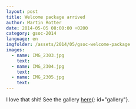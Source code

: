 ```yaml
---
layout: post
title: Welcome package arrived
author: Martin Rotter
date: 2014-05-05 08:00:00 +0200
category: gsoc-2014
language: en
imgfolder: /assets/2014/05/gsoc-welcome-package
images:
  - name: IMG_2303.jpg
    text: 
  - name: IMG_2304.jpg
    text: 
  - name: IMG_2305.jpg
    text: 
---
```


I love that shit! See the gallery [here](#){: id="gallery"}.